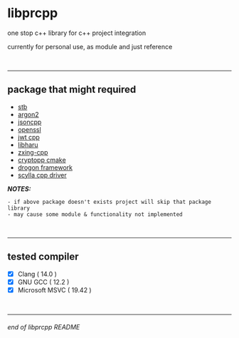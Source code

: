 # libprcpp

one stop c++ library for c++ project integration

currently for personal use, as module and just reference

<br>

---

## package that might required

- [stb](https://github.com/nothings/stb)
- [argon2](https://github.com/P-H-C/phc-winner-argon2)
- [jsoncpp](https://github.com/open-source-parsers/jsoncpp)
- [openssl](https://github.com/openssl/openssl)
- [jwt cpp](https://github.com/Thalhammer/jwt-cpp)
- [libharu](https://github.com/libharu/libharu)
- [zxing-cpp](https://github.com/zxing-cpp/zxing-cpp)
- [cryptopp cmake](https://github.com/abdes/cryptopp-cmake)
- [drogon framework](https://github.com/drogonframework/drogon)
- [scylla cpp driver](https://github.com/scylladb/cpp-driver)

__*NOTES:*__
```
- if above package doesn't exists project will skip that package library
- may cause some module & functionality not implemented
```

<br>

---

## tested compiler

- [X] Clang ( 14.0 )
- [X] GNU GCC ( 12.2 )
- [X] Microsoft MSVC ( 19.42 )

<br>

---

<!-- ## cmake

`cmake conf`
```sh
# required
# 0:undefined 1:debug 2:staging 3:demo 4:release
-DLIBPRCPP_BUILD_STATUS=1

# required
# 0:undefined 1:linux 2:windows 3:macos_
-DLIBPRCPP_BUILD_TARGET=1

# not required | default false
# error for windows if true, on false is ok
# will add test directory execute-able
-DLIBPRCPP_PROJECT_BUILD_TEST=true

# not required | default false
# will make output under LIBPRCPP_BUILD_TAGET_DIRECTORY
-DLIBPRCPP_PROJECT_USING_BUILD_TAGET_DIRECTORY=true
```

look on [cmake directory for more info](./cmake)

<br>

`cmake build debug - linux`
```sh
mkdir -p build/debug;
cmake -B build/debug -DCMAKE_CXX_FLAGS="-std=c++17" -DCMAKE_BUILD_TYPE=Debug -DLIBPRCPP_BUILD_STATUS=1 -DLIBPRCPP_BUILD_TARGET=1 -DLIBPRCPP_PROJECT_BUILD_TEST=false -DLIBPRCPP_PROJECT_USING_BUILD_TAGET_DIRECTORY=true;
cmake --build build/debug --config Debug;
```

<br>

--- -->

###### end of libprcpp README

